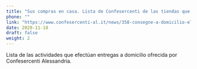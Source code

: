 ```yaml
---
title: "Sus compras en casa. Lista de Confesercenti de las tiendas que realizan entregas a domicilio."
phone: ""
link: "https://www.confesercenti-al.it/news/358-consegne-a-domicilio-elenco-delle-attivit%C3%A0-di-alessandria-e-provincia-aggiornato.html"
date: 2020-11-18
draft: false
weight: 2
---
```


Lista de las actividades que efectúan entregas a domicilio ofrecida por Confesercenti Alessandria.

